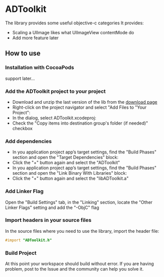 ADToolkit
=========

The library provides some useful objective-c categories
It provides:
* Scaling a UIImage likes what UIImageView contentMode do
* Add more feature later

How to use
----------

### Installation with CocoaPods

support later...

### Add the ADToolkit project to your project

- Download and unzip the last version of the lib from the [download page](https://github.com/aidenluo177/ADToolkit/archive/master.zip)
- Right-click on the project navigator and select "Add Files to "Your Project":
- In the dialog, select ADToolkit.xcodeproj:
- Check the "Copy items into destination group's folder (if needed)" checkbox

### Add dependencies

- In you application project app’s target settings, find the "Build Phases" section and open the "Target Dependencies" block:
- Click the "+" button again and select the "ADToolkit"
- In you application project app’s target settings, find the "Build Phases" section and open the "Link Binary With Libraries" block:
- Click the "+" button again and select the "libADToolkit.a"

### Add Linker Flag

Open the "Build Settings" tab, in the "Linking" section, locate the "Other Linker Flags" setting and add the "-ObjC" flag

### Import headers in your source files

In the source files where you need to use the library, import the header file:

```objective-c
#import "ADToolkit.h"
```

### Build Project

At this point your workspace should build without error. If you are having problem, post to the Issue and the
community can help you solve it.
